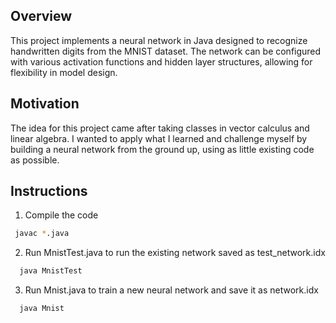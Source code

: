 ## Overview
This project implements a neural network in Java designed to recognize handwritten digits from the MNIST dataset. The network can be configured with various activation functions and hidden layer structures, allowing for flexibility in model design.


## Motivation
The idea for this project came after taking classes in vector calculus and linear algebra. I wanted to apply what I learned and challenge myself by building a neural network from the ground up, using as little existing code as possible. 


## Instructions 
1. Compile the code
 ```bash
  javac *.java
```
2. Run MnistTest.java to run the existing network saved as test_network.idx
```bash
  java MnistTest
```

3. Run Mnist.java to train a new neural network and save it as network.idx
```bash
  java Mnist
```

